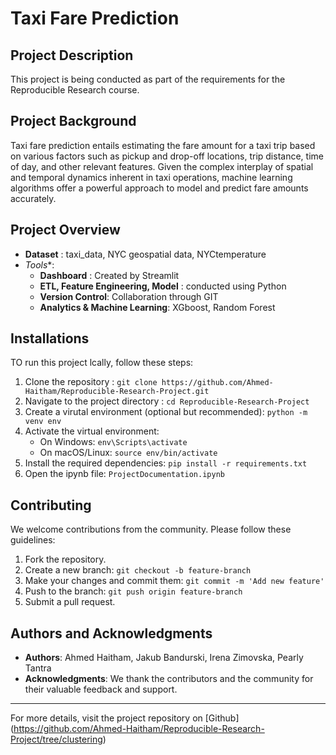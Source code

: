 # Taxi Fare Prediction

## Project Description
This project is being conducted as part of the requirements for the Reproducible Research course.

## Project Background
Taxi fare prediction entails estimating the fare amount for a taxi trip based on various factors such as pickup and drop-off locations, trip distance, time of day, and other relevant features. Given the complex interplay of spatial and temporal dynamics inherent in taxi operations, machine learning algorithms offer a powerful approach to model and predict fare amounts accurately.

## Project Overview
- **Dataset** : taxi_data, NYC geospatial data, NYCtemperature
- *Tools**:
  - **Dashboard** : Created by Streamlit
  - **ETL, Feature Engineering, Model** : conducted using Python
  - **Version Control**: Collaboration through GIT
  - **Analytics & Machine Learning**: XGboost, Random Forest
 
## Installations
TO run this project lcally, follow these steps:
1. Clone the repository : `git clone https://github.com/Ahmed-Haitham/Reproducible-Research-Project.git`
2. Navigate to the project directory : `cd Reproducible-Research-Project`
3. Create a virutal environment (optional but recommended): `python -m venv env`
4. Activate the virtual environment:
   - On Windows: `env\Scripts\activate`
   - On macOS/Linux: `source env/bin/activate`
5. Install the required dependencies: `pip install -r requirements.txt`
6. Open the ipynb file: `ProjectDocumentation.ipynb`

## Contributing
We welcome contributions from the community. Please follow these guidelines:
1. Fork the repository.
2. Create a new branch: `git checkout -b feature-branch`
3. Make your changes and commit them: `git commit -m 'Add new feature'`
4. Push to the branch: `git push origin feature-branch`
5. Submit a pull request.

## Authors and Acknowledgments
- **Authors**: Ahmed Haitham, Jakub Bandurski, Irena Zimovska, Pearly Tantra
- **Acknowledgments**: We thank the contributors and the community for their valuable feedback and support.

---
For more details, visit the project repository on [Github]
(https://github.com/Ahmed-Haitham/Reproducible-Research-Project/tree/clustering)


  
